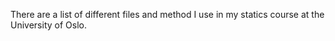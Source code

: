 There are a list of different files and method I use in my statics course at the University of Oslo.
